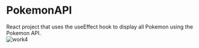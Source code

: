 # PokemonAPI
 React project that uses the useEffect hook to display  all Pokemon using the Pokemon API.  
![work4](https://github.com/NataliaSilva10/PokemonAPI/assets/116288733/7ddcf77d-c0b4-4d28-ab4d-ff20ddbc571f)
